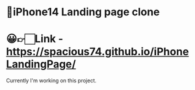 # 📱iPhone14 Landing page clone
# 😀👉🏻Link - https://spacious74.github.io/iPhoneLandingPage/
Currently I'm working on this project.
